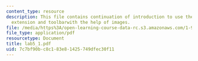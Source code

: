 ```yaml
---
content_type: resource
description: This file contains continuation of introduction to use the spatial analyst
  extension and toolbarwith the help of images.
file: /media/https%3A/open-learning-course-data-rc.s3.amazonaws.com/1-963-environmental-engineering-applications-of-geographic-information-systems-fall-2004/7c7bf90bc8c183e81425749dfec30f11_lab5_1.pdf
file_type: application/pdf
resourcetype: Document
title: lab5_1.pdf
uid: 7c7bf90b-c8c1-83e8-1425-749dfec30f11
---
```

